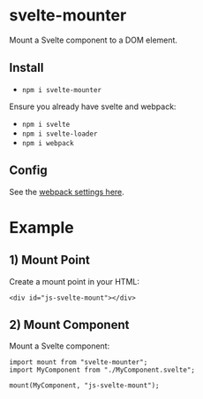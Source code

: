 # svelte-mounter
Mount a Svelte component to a DOM element.

## Install
* `npm i svelte-mounter`

Ensure you already have svelte and webpack:
* `npm i svelte`
* `npm i svelte-loader`
* `npm i webpack`

## Config
See the [webpack settings here](https://github.com/sveltejs/svelte-loader).

# Example

## 1) Mount Point
Create a mount point in your HTML:
```
<div id="js-svelte-mount"></div>
```

## 2) Mount Component
Mount a Svelte component:
```
import mount from "svelte-mounter";
import MyComponent from "./MyComponent.svelte";

mount(MyComponent, "js-svelte-mount");
```
